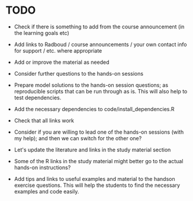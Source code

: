 # TODO


 * Check if there is something to add from the course announcement (in
   the learning goals etc)

 * Add links to Radboud / course announcements / your own contact info
   for support / etc. where appropriate

 * Add or improve the material as needed

 * Consider further questions to the hands-on sessions

 * Prepare model solutions to the hands-on session questions; as
   reproducible scripts that can be run through as is. This will also
   help to test dependencies.

 * Add the necessary dependencies to code/install_dependencies.R

 * Check that all links work

 * Consider if you are willing to lead one of the hands-on sessions
   (with my help); and then we can switch for the other one?

 * Let's update the literature and links in the study material section

 * Some of the R links in the study material might better go to the
   actual hands-on instructions?

 * Add tips and links to useful examples and material to the handson
   exercise questions. This will help the students to find the
   necessary examples and code easily.


